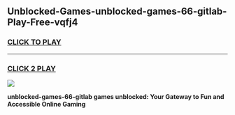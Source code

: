 
## Unblocked-Games-unblocked-games-66-gitlab-Play-Free-vqfj4
<h3>
<a href="https://premium76.site?title=unblocked-games-66-gitlab&ref=09A">CLICK TO PLAY</a></h3>
<hr>

<h3>
<a href="https://premium76.site?title=unblocked-games-66-gitlab&ref=09A">CLICK 2 PLAY</a>
  
</h3>

<a href="https://premium76.site?title=unblocked-games-66-gitlab&ref=09A"><img src="https://clearcache.store/games.png"></a>


**unblocked-games-66-gitlab games unblocked: Your Gateway to Fun and Accessible Online Gaming**
